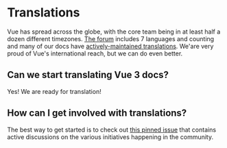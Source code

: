 # Translations

Vue has spread across the globe, with the core team being in at least half a dozen different timezones. [The forum](https://forum.vuejs.org/) includes 7 languages and counting and many of our docs have [actively-maintained translations](https://github.com/vuejs?utf8=%E2%9C%93&q=vuejs.org). We'are very proud of Vue's international reach, but we can do even better.

## Can we start translating Vue 3 docs?

Yes! We are ready for translation!

## How can I get involved with translations?

The best way to get started is to check out [this pinned issue](https://github.com/vuejs/docs-next/issues/478) that contains active discussions on the various initiatives happening in the community.
